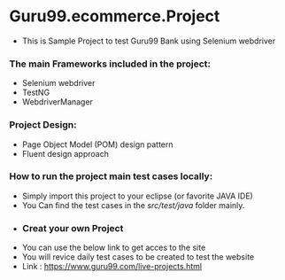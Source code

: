 # Guru99.ecommerce.Project
* This is Sample Project to test Guru99 Bank using Selenium webdriver
### The main Frameworks included in the project:
* Selenium webdriver 
* TestNG
* WebdriverManager
### Project Design:
* Page Object Model (POM) design pattern
* Fluent design approach
### How to run the project main test cases locally:
* Simply import this project to your eclipse (or favorite JAVA IDE) 
* You Can find the test cases in the *src/test/java* folder mainly.
* ### Creat your own Project
* You can use the below link to get acces to the site 
* You will revice daily test cases to be created to test the website
* Link : https://www.guru99.com/live-projects.html
